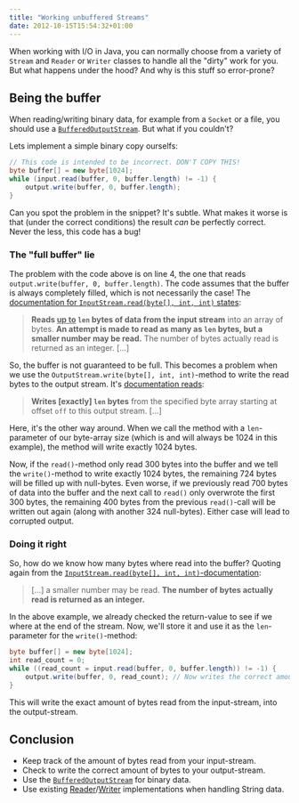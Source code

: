 ```yaml
---
title: "Working unbuffered Streams"
date: 2012-10-15T15:54:32+01:00
---
```


When working with I/O in Java, you can normally choose from a variety of `Stream` and `Reader` or `Writer` classes to handle all the "dirty" work for you. But what happens under the hood? And why is this stuff so error-prone?

<!--more-->

## Being the buffer

When reading/writing binary data, for example from a `Socket` or a file, you should use a [`BufferedOutputStream`](https://docs.oracle.com/javase/7/docs/api/java/io/BufferedOutputStream.html). But what if you couldn't?

Lets implement a simple binary copy ourselfs:

```java
// This code is intended to be incorrect. DON'T COPY THIS!
byte buffer[] = new byte[1024];
while (input.read(buffer, 0, buffer.length) != -1) {
    output.write(buffer, 0, buffer.length);
}
```

Can you spot the problem in the snippet? It's subtle. What makes it worse is that (under the correct conditions) the result _can_ be perfectly correct. Never the less, this code has a bug!

### The "full buffer" lie

The problem with the code above is on line 4, the one that reads `output.write(buffer, 0, buffer.length)`. The code assumes that the buffer is always completely filled, which is not necessarily the case! The [documentation for `InputStream.read(byte[], int, int)` states](http://docs.oracle.com/javase/6/docs/api/java/io/InputStream.html#read%28byte[],%20int,%20int%29):

> **Reads <u>up to</u> `len` bytes of data from the input stream** into an array of bytes. **An attempt is made to
> read as many as `len` bytes, but a smaller number may be read.** The number of bytes actually read is returned
> as an integer. [...]

So, the buffer is not guaranteed to be full. This becomes a problem when we use the `OutputStream.write(byte[], int, int)`-method to write the read bytes to the output stream. It's [documentation reads](http://docs.oracle.com/javase/6/docs/api/java/io/OutputStream.html#write%28byte[],%20int,%20int%29):

> **Writes [exactly] `len` bytes** from the specified byte array starting at offset `off` to this output stream. [...]

Here, it's the other way around. When we call the method with a `len`-parameter of our byte-array size (which is and will always be 1024 in this example), the method will write exactly 1024 bytes.

Now, if the `read()`-method only read 300 bytes into the buffer and we tell the `write()`-method to write exactly 1024 bytes, the remaining 724 bytes will be filled up with null-bytes. Even worse, if we previously read 700 bytes of data into the buffer and the next call to `read()` only overwrote the first 300 bytes, the remaining 400 bytes from the previous `read()`-call will be written out again (along with another 324 null-bytes). Either case will lead to corrupted output.

### Doing it right

So, how do we know how many bytes where read into the buffer? Quoting again from the [`InputStream.read(byte[], int, int)`-documentation](http://docs.oracle.com/javase/6/docs/api/java/io/InputStream.html#read%28byte[],%20int,%20int%29):

> [...] a smaller number may be read. **The number of bytes actually read is returned as an integer.**

In the above example, we already checked the return-value to see if we where at the end of the stream. Now, we'll store it and use it as the `len`-parameter for the `write()`-method:

```java
byte buffer[] = new byte[1024];
int read_count = 0;
while ((read_count = input.read(buffer, 0, buffer.length)) != -1) {
    output.write(buffer, 0, read_count); // Now writes the correct amount of bytes
}
```

This will write the exact amount of bytes read from the input-stream, into the output-stream.

## Conclusion

* Keep track of the amount of bytes read from your input-stream.
* Check to write the correct amount of bytes to your output-stream.
* Use the [`BufferedOutputStream`](https://docs.oracle.com/javase/7/docs/api/java/io/BufferedOutputStream.html) for binary data.
* Use existing [Reader](http://docs.oracle.com/javase/6/docs/api/java/io/Reader.html)/[Writer](http://docs.oracle.com/javase/6/docs/api/java/io/Writer.html) implementations when handling String data.
